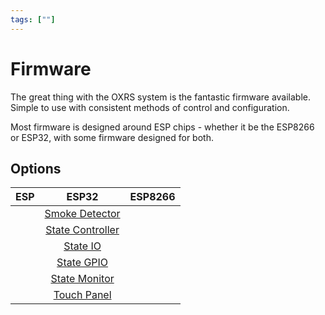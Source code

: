 ```yaml
---
tags: [""]
---
```

# Firmware

The great thing with the OXRS system is the fantastic firmware available. Simple to use with consistent methods of control and configuration.

Most firmware is designed around ESP chips - whether it be the ESP8266 or ESP32, with some firmware designed for both.

## Options

| ESP | ESP32 | ESP8266 |
| :-: | :---: | :-----: |
| | [Smoke Detector](/docs/firmware/smoke-detector-esp32.md) |
| | [State Controller](/docs/firmware/state-controller-esp32.md) |
| | [State IO](/docs/firmware/state-io-esp32.md) |
| | [State GPIO](/docs/firmware/state-gpio-esp32.md) |
| | [State Monitor](/docs/firmware/state-monitor-esp32.md) |
| | [Touch Panel](/docs/firmware/touch-panel-esp32.md) |
